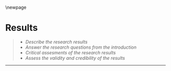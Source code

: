 \newpage

# Results
> - *Describe the research results*
> - *Answer the research questions from the introduction*
> - *Critical assesments of the research results*
> - *Assess the validity and credibility of the results*

---

